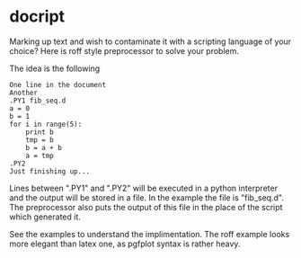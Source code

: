 # docript

Marking up text and wish to contaminate it with a scripting language of your choice? Here is roff style preprocessor to solve your problem.

The idea is the following

```ms
One line in the document
Another
.PY1 fib_seq.d
a = 0
b = 1
for i in range(5):
	print b
	tmp = b
	b = a + b
	a = tmp
.PY2
Just finishing up...
```

Lines between ".PY1" and ".PY2" will be executed in a python interpreter and the output will be stored in a file. In the example the file is "fib_seq.d". The preprocessor also puts the output of this file in the place of the script which generated it.

See the examples to understand the implimentation. The roff example looks more elegant than latex one, as pgfplot syntax is rather heavy.

